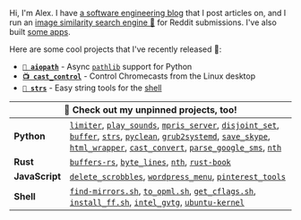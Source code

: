 Hi, I'm Alex. I have [a software engineering blog](https://alexdelorenzo.dev/) that I post articles on, and I run an [image similarity search engine 🔎](https://dupebot.firstbyte.dev/) for Reddit submissions. I've also built [some apps](https://producthunt.com/@alexdelorenzo/made).

Here are some cool projects that I've recently released 🎉:
- **[`📁 aiopath`](https://github.com/alexdelorenzo/aiopath)** - Async [`pathlib`](https://docs.python.org/3/library/pathlib.html) support for Python
- **[`📺 cast_control`](https://github.com/alexdelorenzo/cast_control)** - Control Chromecasts from the Linux desktop
- **[`🧵 strs`](https://github.com/alexdelorenzo/strs)** - Easy string tools for the [shell](https://en.wikipedia.org/wiki/Unix_shell)

<p></p>

<table>
  <thead>
    <tr>
        <th colspan="2">📌 Check out my unpinned projects, too!</th>
    </tr>
  </thead>
  
 <tr>
  <td><b>Python</b></td>
  <td>
    <a href="https://github.com/alexdelorenzo/limiter"><code>limiter</code></a>,
    <a href="https://github.com/alexdelorenzo/play_sounds"><code>play_sounds</code></a>, 
    <a href="https://github.com/alexdelorenzo/mpris_server"><code>mpris_server</code></a>, 
    <a href="https://github.com/alexdelorenzo/disjoint_set"><code>disjoint_set</code></a>, 
    <a href="https://github.com/alexdelorenzo/buffer"><code>buffer</code></a>,
    <a href="https://github.com/alexdelorenzo/strs"><code>strs</code></a>,
    <a href="https://gist.github.com/alexdelorenzo/2180dc69a587d79647309767d99489be"><code>pyclean</code></a>, 
    <a href="https://github.com/alexdelorenzo/grub2systemd"><code>grub2systemd</code></a>, 
    <a href="https://github.com/alexdelorenzo/save_skype"><code>save_skype</code></a>,
    <a href="https://github.com/alexdelorenzo/html_wrapper"><code>html_wrapper</code></a>,
    <a href="https://github.com/alexdelorenzo/cast_convert"><code>cast_convert</code></a>, 
    <a href="https://github.com/alexdelorenzo/parse_google_sms"><code>parse_google_sms</code></a>, 
    <a href="https://github.com/alexdelorenzo/nth_py"><code>nth</code></a>
  </td>
 </tr>
 
 <tr>
  <td><b>Rust</b></td>
   <td>
     <a href="https://github.com/alexdelorenzo/buffers-rs"><code>buffers-rs</code></a>, 
     <a href="https://github.com/alexdelorenzo/byte_lines"><code>byte_lines</code></a>, 
     <a href="https://github.com/alexdelorenzo/nth_rs"><code>nth</code></a>, 
     <a href="https://github.com/alexdelorenzo/rust-book"><code>rust-book</code></a>
   </td>
 </tr>

 <tr>
  <td><b>JavaScript</b></td>
  <td>
    <a href="https://github.com/alexdelorenzo/delete_scrobbles"><code>delete_scrobbles</code></a>, 
    <a href="https://github.com/alexdelorenzo/wordpress_menu"><code>wordpress_menu</code></a>, 
    <a href="https://github.com/alexdelorenzo/pinterest_tools"><code>pinterest_tools</code></a>
 </td>
 </tr>
 
  <tr>
  <td><b>Shell</b></td>
  <td>
    <a href="https://gist.github.com/alexdelorenzo/8cdb21718c2d2d3f5f8beaad0bf6c843"><code>find-mirrors.sh</code></a>,
    <a href="https://gist.github.com/alexdelorenzo/47267d8ba7cd50735517fe2c9da84414"><code>to_opml.sh</code></a>, 
    <a href="https://gist.github.com/alexdelorenzo/866225bb5de796efc65a09371b4880e6"><code>get_cflags.sh</code></a>,
    <a href="https://gist.github.com/alexdelorenzo/041f1d28df63419527bd189390a0595a"><code>install_ff.sh</code></a>, 
    <a href="https://github.com/alexdelorenzo/intel-gvtg"><code>intel_gvtg</code></a>, 
    <a href="https://github.com/alexdelorenzo/ubuntu-kernel"><code>ubuntu-kernel</code></a>
  </td>
 </tr>
</table>
